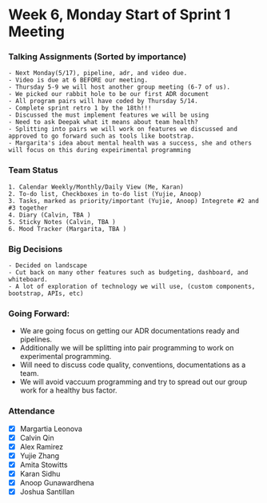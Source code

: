 # Week 6, Monday Start of Sprint 1 Meeting
### Talking Assignments (Sorted by importance)
    - Next Monday(5/17), pipeline, adr, and video due. 
    - Video is due at 6 BEFORE our meeting. 
    - Thursday 5-9 we will host another group meeting (6-7 of us).
    - We picked our rabbit hole to be our first ADR document 
    - All program pairs will have coded by Thursday 5/14.
    - Complete sprint retro 1 by the 18th!!!
    - Discussed the must implement features we will be using
    - Need to ask Deepak what it means about team health?
    - Splitting into pairs we will work on features we discussed and approved to go forward such as tools like bootstrap. 
    - Margarita's idea about mental health was a success, she and others will focus on this during expeirimental programming

   ### Team Status 
    1. Calendar Weekly/Monthly/Daily View (Me, Karan)
    2. To-do list, Checkboxes in to-do list (Yujie, Anoop)
    3. Tasks, marked as priority/important (Yujie, Anoop) Integrete #2 and #3 together
    4. Diary (Calvin, TBA )
    5. Sticky Notes (Calvin, TBA )
    6. Mood Tracker (Margarita, TBA )
   ### Big Decisions
    - Decided on landscape 
    - Cut back on many other features such as budgeting, dashboard, and whiteboard.
    - A lot of exploration of technology we will use, (custom components, bootstrap, APIs, etc)
    
### Going Forward:
  - We are going focus on getting our ADR documentations ready and pipelines.
  - Additionally we will be splitting into pair programming to work on experimental programming.
  - Will need to discuss code quality, conventions, documentations as a team. 
  - We will avoid vaccuum programming and try to spread out our group work for a healthy bus factor. 
### Attendance ###
- [x] Margartia Leonova
- [x] Calvin Qin
- [x] Alex Ramirez
- [x] Yujie Zhang
- [x] Amita Stowitts
- [x] Karan Sidhu
- [x] Anoop Gunawardhena
- [x] Joshua Santillan

